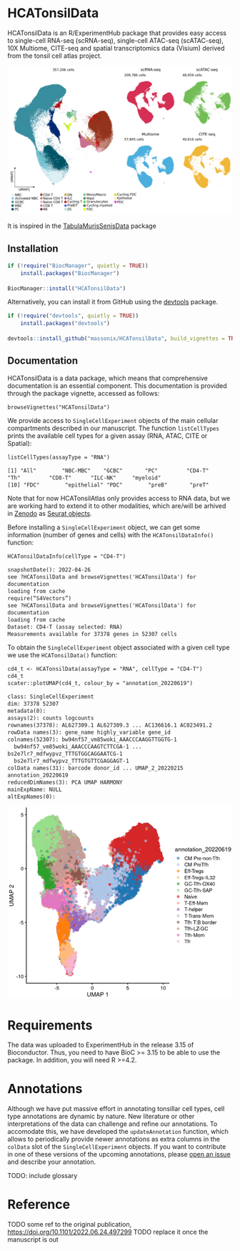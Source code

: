# HCATonsilData

HCATonsilData is an R/ExperimentHub package that provides easy access to single-cell RNA-seq (scRNA-seq), single-cell ATAC-seq (scATAC-seq), 10X Multiome, CITE-seq and spatial transcriptomics data (Visium) derived from the tonsil cell atlas project.

![](inst/images/TonsilAtlasPic.png)

It is inspired in the [TabulaMurisSenisData](https://github.com/fmicompbio/TabulaMurisSenisData/blob/master/README.md) package


## Installation

``` r
if (!require("BiocManager", quietly = TRUE))
    install.packages("BiocManager")

BiocManager::install("HCATonsilData")
```

Alternatively, you can install it from GitHub using the [devtools](https://github.com/hadley/devtools) package.

``` r
if (!require("devtools", quietly = TRUE))
    install.packages("devtools")

devtools::install_github("massonix/HCATonsilData", build_vignettes = TRUE)
```

## Documentation

HCATonsilData is a data package, which means that comprehensive documentation is an essential component. This documentation is provided through the package vignette, accessed as follows:

``` {r}
browseVignettes("HCATonsilData")
```

We provide access to `SingleCellExperiment` objects of the main cellular compartments
described in our manuscript. The function `listCellTypes` prints the available
cell types for a given assay (RNA, ATAC, CITE or Spatial):

``` {r}
listCellTypes(assayType = "RNA")
```
```
[1] "All"        "NBC-MBC"    "GCBC"       "PC"         "CD4-T"      "Th"         "CD8-T"      "ILC-NK"     "myeloid"   
[10] "FDC"        "epithelial" "PDC"        "preB"       "preT"
```

Note that for now HCATonsilAtlas only provides access to RNA data, but we are
working hard to extend it to other modalities, which are/will be arhived in 
[Zenodo](https://doi.org/10.5281/zenodo.6340174) as [Seurat objects](https://satijalab.org/seurat/).


Before installing a `SingleCellExperiment` object, we can get some information
(number of genes and cells) with the `HCATonsilDataInfo()` function:

``` {r}
HCATonsilDataInfo(cellType = "CD4-T")
```
```
snapshotDate(): 2022-04-26
see ?HCATonsilData and browseVignettes('HCATonsilData') for documentation
loading from cache
require(“S4Vectors”)
see ?HCATonsilData and browseVignettes('HCATonsilData') for documentation
loading from cache
Dataset: CD4-T (assay selected: RNA)
Measurements available for 37378 genes in 52307 cells
```

To obtain the `SingleCellExperiment` object associated with a given cell type we use
the `HCATonsilData()` function:

``` {r}
cd4_t <- HCATonsilData(assayType = "RNA", cellType = "CD4-T")
cd4_t
scater::plotUMAP(cd4_t, colour_by = "annotation_20220619")
```
```
class: SingleCellExperiment 
dim: 37378 52307 
metadata(0):
assays(2): counts logcounts
rownames(37378): AL627309.1 AL627309.3 ... AC136616.1 AC023491.2
rowData names(3): gene_name highly_variable gene_id
colnames(52307): bw94nf57_vm85woki_AAACCCAAGGTTGGTG-1
  bw94nf57_vm85woki_AAACCCAAGTCTTCGA-1 ... bs2e7lr7_mdfwypvz_TTTGTGGCAGGAATCG-1
  bs2e7lr7_mdfwypvz_TTTGTGTTCGAGGAGT-1
colData names(31): barcode donor_id ... UMAP_2_20220215 annotation_20220619
reducedDimNames(3): PCA UMAP HARMONY
mainExpName: NULL
altExpNames(0):
```

![](inst/images/CD4_T_UMAP_readme.png)

# Requirements

The data was uploaded to ExperimentHub in the release 3.15 of Bioconductor. Thus, you need to have
BioC >= 3.15 to be able to use the package. In addition, you will need R >=4.2.


# Annotations

Although we have put massive effort in annotating tonsillar cell types, cell type annotations are dynamic by nature. New literature or other interpretations of the
data can challenge and refine our annotations. To accomodate this, we have developed
the `updateAnnotation` function, which allows to periodically provide newer annotations as extra columns in the `colData` slot of the `SingleCellExperiment`
objects. If you want to contribute in one of these versions of the upcoming annotations,
please [open an issue](https://github.com/massonix/HCATonsilData/issues/new) and describe your annotation.

TODO: include glossary

# Reference

TODO some ref to the original publication, https://doi.org/10.1101/2022.06.24.497299 
TODO replace it once the manuscript is out
